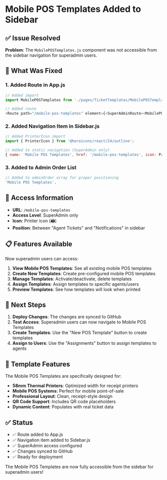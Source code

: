 # Mobile POS Templates Added to Sidebar

## ✅ Issue Resolved

**Problem**: The `MobilePOSTemplates.js` component was not accessible from the sidebar navigation for superadmin users.

## 🔧 What Was Fixed

### 1. **Added Route in App.js**
```javascript
// Added import
import MobilePOSTemplates from './pages/TicketTemplates/MobilePOSTemplates';

// Added route
<Route path="/mobile-pos-templates" element={<SuperAdminRoute><MobilePOSTemplates /></SuperAdminRoute>} />
```

### 2. **Added Navigation Item in Sidebar.js**
```javascript
// Added PrinterIcon import
import { PrinterIcon } from '@heroicons/react/24/outline';

// Added to static navigation (SuperAdmin only)
{ name: 'Mobile POS Templates', href: '/mobile-pos-templates', icon: PrinterIcon, roles: ['superadmin'] }
```

### 3. **Added to Admin Order List**
```javascript
// Added to adminOrder array for proper positioning
'Mobile POS Templates',
```

## 🎯 **Access Information**

- **URL**: `/mobile-pos-templates`
- **Access Level**: SuperAdmin only
- **Icon**: Printer icon (🖨️)
- **Position**: Between "Agent Tickets" and "Notifications" in sidebar

## 📋 **Features Available**

Now superadmin users can access:

1. **View Mobile POS Templates**: See all existing mobile POS templates
2. **Create New Templates**: Create pre-configured mobile POS templates
3. **Manage Templates**: Activate/deactivate, delete templates
4. **Assign Templates**: Assign templates to specific agents/users
5. **Preview Templates**: See how templates will look when printed

## 🚀 **Next Steps**

1. **Deploy Changes**: The changes are synced to GitHub
2. **Test Access**: Superadmin users can now navigate to Mobile POS Templates
3. **Create Templates**: Use the "New POS Template" button to create templates
4. **Assign to Users**: Use the "Assignments" button to assign templates to agents

## 📱 **Template Features**

The Mobile POS Templates are specifically designed for:
- **58mm Thermal Printers**: Optimized width for receipt printers
- **Mobile POS Systems**: Perfect for mobile point-of-sale
- **Professional Layout**: Clean, receipt-style design
- **QR Code Support**: Includes QR code placeholders
- **Dynamic Content**: Populates with real ticket data

## ✅ **Status**

- ✅ Route added to App.js
- ✅ Navigation item added to Sidebar.js
- ✅ SuperAdmin access configured
- ✅ Changes synced to GitHub
- ✅ Ready for deployment

The Mobile POS Templates are now fully accessible from the sidebar for superadmin users!
